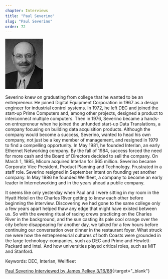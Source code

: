 ```yaml
---
chapter: Interviews
title: "Paul Severino"
slug: "Paul Severino"
order: 72
---
```


![Paul Severino](/assets/img/paul-severino-l.jpg)

Severino knew on graduating from college that he wanted to be an entrepreneur. He joined Digital Equipment Corporation in 1967 as a design engineer for industrial control systems. In 1972, he left DEC and joined the start-up Prime Computers and, among other projects, designed a product to interconnect multiple computers. Then in 1976, Severino became a hands-on entrepreneur when he joined the unfunded start-up Data Translations, a company focusing on building data acquisition products. Although the company would become a success, Severino, wanted to head his own company, not just be a key member of management, and resigned in 1979 to find a compelling opportunity. In May 1981, he founded Interlan, an early Ethernet Networking company. By the fall of 1984, success forced the need for more cash and the Board of Directors decided to sell the company. On March 1, 1985, Micom acquired Interlan for $65 million. Severino became Corporate Vice President, Product Planning and Technology. Frustrated in a staff role. Severino resigned in September intent on founding yet another company. In May 1986 he founded Wellfleet, a company to become an early leader in Internetworking and in the years ahead a public company.

It seems like only yesterday when Paul and I were sitting in my room in the Hyatt Hotel on the Charles River getting to know each other before beginning the interview. Discovering we had gone to the same college only a few years apart helped thaw any edge that might have existed between us. So with the evening ritual of racing crews practicing on the Charles River in the background, and the sun casting its pale cool orange over the city before disappearing for another day, we talked for a few hours before continuing our conversation over dinner in the restaurant foyer. What struck me were how the entrepreneurial cultures of both Coasts were grounded in the large technology-companies, such as DEC and Prime and Hewlett-Packard and Intel. And how universities played critical roles, such as MIT and Stanford.

Keywords: DEC, Interlan, Wellfleet

[Paul Severino Interviewed by James Pelkey 3/16/88](https://archive.computerhistory.org/resources/access/text/2017/11/102738590-05-01-acc.pdf){:target="_blank"}
